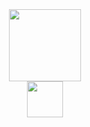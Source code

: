 <div align="center">
  <img src="https://asset.zisu.dev/svg/logo.svg" width="128">
  <br>
  <img src="https://asset.zisu.dev/svg/logo-text.svg" height="64">
</div>